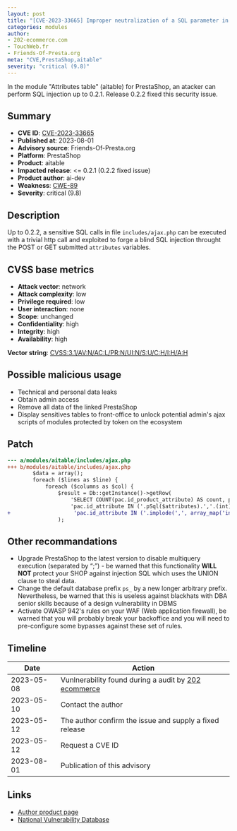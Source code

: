 ```yaml
---
layout: post
title: "[CVE-2023-33665] Improper neutralization of a SQL parameter in aitable from ai-dev module for PrestaShop"
categories: modules
author:
- 202-ecommerce.com
- TouchWeb.fr
- Friends-Of-Presta.org
meta: "CVE,PrestaShop,aitable"
severity: "critical (9.8)"
---
```


In the module "Attributes table" (aitable) for PrestaShop, an atacker can perform SQL injection up to 0.2.1. Release 0.2.2 fixed this security issue.

## Summary

* **CVE ID**: [CVE-2023-33665](https://cve.mitre.org/cgi-bin/cvename.cgi?name=CVE-2023-33665)
* **Published at**: 2023-08-01
* **Advisory source**: Friends-Of-Presta.org
* **Platform**: PrestaShop
* **Product**: aitable
* **Impacted release**: <= 0.2.1 (0.2.2 fixed issue)
* **Product author**: ai-dev
* **Weakness**: [CWE-89](https://cwe.mitre.org/data/definitions/89.html)
* **Severity**: critical (9.8)

## Description

Up to 0.2.2, a sensitive SQL calls in file `includes/ajax.php` can be executed with a trivial http call and exploited to forge a blind SQL injection throught the POST or GET submitted `attributes` variables.

## CVSS base metrics

* **Attack vector**: network
* **Attack complexity**: low
* **Privilege required**: low
* **User interaction**: none
* **Scope**: unchanged
* **Confidentiality**: high
* **Integrity**: high
* **Availability**: high

**Vector string**: [CVSS:3.1/AV:N/AC:L/PR:N/UI:N/S:U/C:H/I:H/A:H](https://nvd.nist.gov/vuln-metrics/cvss/v3-calculator?vector=AV:N/AC:L/PR:N/UI:N/S:U/C:H/I:H/A:H)


## Possible malicious usage

* Technical and personal data leaks
* Obtain admin access
* Remove all data of the linked PrestaShop
* Display sensitives tables to front-office to unlock potential admin's ajax scripts of modules protected by token on the ecosystem


## Patch

```diff
--- a/modules/aitable/includes/ajax.php
+++ b/modules/aitable/includes/ajax.php
        $data = array();
        foreach ($lines as $line) {
            foreach ($columns as $col) {
                $result = Db::getInstance()->getRow(
                    'SELECT COUNT(pac.id_product_attribute) AS count, pa.* FROM '._DB_PREFIX_.'product_attribute AS pa LEFT JOIN '._DB_PREFIX_.'product_attribute_combination AS pac ON pac.id_product_attribute = pa.id_product_attribute WHERE '.
                    'pac.id_attribute IN ('.pSql($attributes).','.(int)$line['id_attribute'].','.(int)$col['id_attribute'].') AND pa.id_product = '.(int)$product_id.' GROUP BY pa.id_product_attribute HAVING count = '.(int)$count
+                    'pac.id_attribute IN ('.implode(',', array_map('intval', explode(',', $attributes))).','.(int)$line['id_attribute'].','.(int)$col['id_attribute'].') AND pa.id_product = '.(int)$product_id.' GROUP BY pa.id_product_attribute HAVING count = '.(int)$count
                );
```


## Other recommandations

* Upgrade PrestaShop to the latest version to disable multiquery execution (separated by “;”) - be warned that this functionality **WILL NOT** protect your SHOP against injection SQL which uses the UNION clause to steal data.
* Change the default database prefix `ps_` by a new longer arbitrary prefix. Nevertheless, be warned that this is useless against blackhats with DBA senior skills because of a design vulnerability in DBMS
* Activate OWASP 942's rules on your WAF (Web application firewall), be warned that you will probably break your backoffice and you will need to pre-configure some bypasses against these set of rules.


## Timeline

| Date | Action |
|--|--|
| 2023-05-08 | Vunlnerability found during a audit by [202 ecommerce](https://www.202-ecommerce.com/) |
| 2023-05-10 | Contact the author |
| 2023-05-12 | The author confirm the issue and supply a fixed release |
| 2023-05-12 | Request a CVE ID |
| 2023-08-01 | Publication of this advisory |


## Links

* [Author product page](https://www.boutique.ai-dev.fr/en/ergonomie/56-table-attributes.html)
* [National Vulnerability Database](https://cve.mitre.org/cgi-bin/cvename.cgi?name=CVE-2023-33665)

